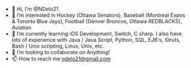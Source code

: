 - 👋 Hi, I’m @NDelo21
- 👀 I’m interested in Hockey (Ottawa Senators), Baseball (Montreal Expos & Toronto Blue Jays), Football (Denver Broncos, Ottawa REDBLACKS), Aviation
- 🌱 I’m currently learning iOS Development, Switch, C sharp. I also have lots of experience with Java / Java Script, Python, SQL, EJB's, Struts, Bash / Unix scripting, Linux, Unix, etc.
- 💞️ I’m looking to collaborate on Anything!
- 📫 How to reach me ndelo21@gmail.com

<!---
NDelo21/NDelo21 is a ✨ special ✨ repository because its `README.md` (this file) appears on your GitHub profile.
You can click the Preview link to take a look at your changes.
--->
